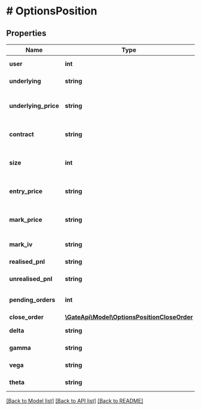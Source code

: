 # # OptionsPosition

## Properties

Name | Type | Description | Notes
------------ | ------------- | ------------- | -------------
**user** | **int** | User ID | [optional] [readonly] 
**underlying** | **string** | Underlying | [optional] [readonly] 
**underlying_price** | **string** | Underlying price (quote currency) | [optional] [readonly] 
**contract** | **string** | Options contract name | [optional] [readonly] 
**size** | **int** | Position size (contract size) | [optional] [readonly] 
**entry_price** | **string** | Entry size (quote currency) | [optional] [readonly] 
**mark_price** | **string** | Current mark price (quote currency) | [optional] [readonly] 
**mark_iv** | **string** | Implied volatility | [optional] [readonly] 
**realised_pnl** | **string** | Realized PNL | [optional] [readonly] 
**unrealised_pnl** | **string** | Unrealized PNL | [optional] [readonly] 
**pending_orders** | **int** | Current open orders | [optional] [readonly] 
**close_order** | [**\GateApi\Model\OptionsPositionCloseOrder**](OptionsPositionCloseOrder.md) |  | [optional] 
**delta** | **string** | Delta | [optional] [readonly] 
**gamma** | **string** | Gamma | [optional] [readonly] 
**vega** | **string** | Vega | [optional] [readonly] 
**theta** | **string** | Theta | [optional] [readonly] 

[[Back to Model list]](../../README.md#documentation-for-models) [[Back to API list]](../../README.md#documentation-for-api-endpoints) [[Back to README]](../../README.md)
